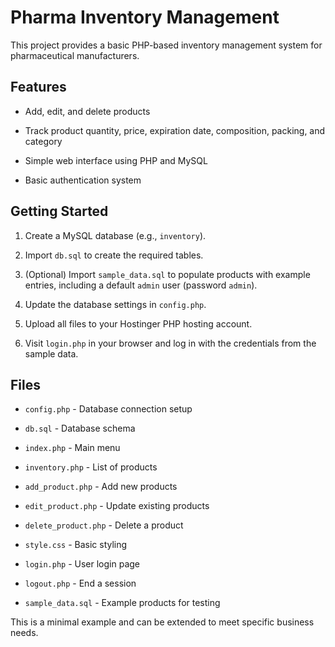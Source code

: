 # Pharma Inventory Management

This project provides a basic PHP-based inventory management system for pharmaceutical manufacturers.

## Features

- Add, edit, and delete products

- Track product quantity, price, expiration date, composition, packing, and category

- Simple web interface using PHP and MySQL
- Basic authentication system

## Getting Started

1. Create a MySQL database (e.g., `inventory`).
2. Import `db.sql` to create the required tables.

3. (Optional) Import `sample_data.sql` to populate products with example entries, including a default `admin` user (password `admin`).
4. Update the database settings in `config.php`.
5. Upload all files to your Hostinger PHP hosting account.
6. Visit `login.php` in your browser and log in with the credentials from the sample data.



## Files

- `config.php` - Database connection setup
- `db.sql` - Database schema
- `index.php` - Main menu
- `inventory.php` - List of products
- `add_product.php` - Add new products
- `edit_product.php` - Update existing products
- `delete_product.php` - Delete a product
- `style.css` - Basic styling
- `login.php` - User login page
- `logout.php` - End a session

- `sample_data.sql` - Example products for testing


This is a minimal example and can be extended to meet specific business needs.
